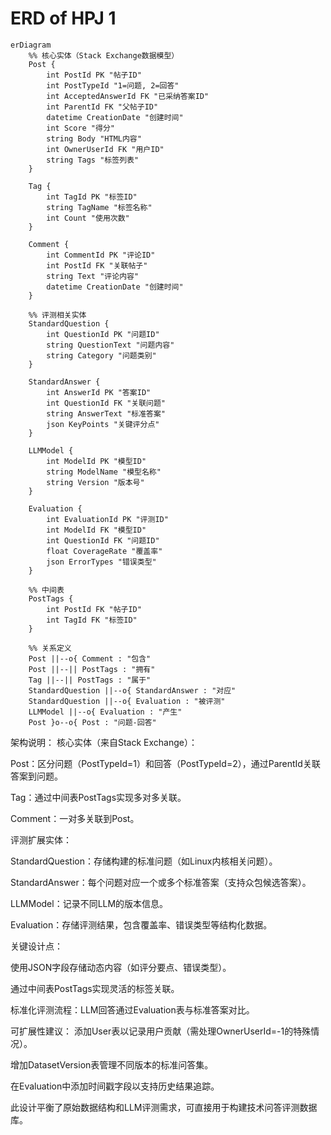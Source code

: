 # ERD of HPJ 1

```mermaid
erDiagram
    %% 核心实体（Stack Exchange数据模型）
    Post {
        int PostId PK "帖子ID"
        int PostTypeId "1=问题, 2=回答"
        int AcceptedAnswerId FK "已采纳答案ID"
        int ParentId FK "父帖子ID"
        datetime CreationDate "创建时间"
        int Score "得分"
        string Body "HTML内容"
        int OwnerUserId FK "用户ID"
        string Tags "标签列表"
    }

    Tag {
        int TagId PK "标签ID"
        string TagName "标签名称"
        int Count "使用次数"
    }

    Comment {
        int CommentId PK "评论ID"
        int PostId FK "关联帖子"
        string Text "评论内容"
        datetime CreationDate "创建时间"
    }

    %% 评测相关实体
    StandardQuestion {
        int QuestionId PK "问题ID"
        string QuestionText "问题内容"
        string Category "问题类别"
    }

    StandardAnswer {
        int AnswerId PK "答案ID"
        int QuestionId FK "关联问题"
        string AnswerText "标准答案"
        json KeyPoints "关键评分点"
    }

    LLMModel {
        int ModelId PK "模型ID"
        string ModelName "模型名称"
        string Version "版本号"
    }

    Evaluation {
        int EvaluationId PK "评测ID"
        int ModelId FK "模型ID"
        int QuestionId FK "问题ID" 
        float CoverageRate "覆盖率"
        json ErrorTypes "错误类型"
    }

    %% 中间表
    PostTags {
        int PostId FK "帖子ID"
        int TagId FK "标签ID"
    }

    %% 关系定义
    Post ||--o{ Comment : "包含"
    Post ||--|| PostTags : "拥有"
    Tag ||--|| PostTags : "属于"
    StandardQuestion ||--o{ StandardAnswer : "对应"
    StandardQuestion ||--o{ Evaluation : "被评测"
    LLMModel ||--o{ Evaluation : "产生"
    Post }o--o{ Post : "问题-回答"
```

架构说明：
核心实体（来自Stack Exchange）：

Post：区分问题（PostTypeId=1）和回答（PostTypeId=2），通过ParentId关联答案到问题。

Tag：通过中间表PostTags实现多对多关联。

Comment：一对多关联到Post。

评测扩展实体：

StandardQuestion：存储构建的标准问题（如Linux内核相关问题）。

StandardAnswer：每个问题对应一个或多个标准答案（支持众包候选答案）。

LLMModel：记录不同LLM的版本信息。

Evaluation：存储评测结果，包含覆盖率、错误类型等结构化数据。

关键设计点：

使用JSON字段存储动态内容（如评分要点、错误类型）。

通过中间表PostTags实现灵活的标签关联。

标准化评测流程：LLM回答通过Evaluation表与标准答案对比。

可扩展性建议：
添加User表以记录用户贡献（需处理OwnerUserId=-1的特殊情况）。

增加DatasetVersion表管理不同版本的标准问答集。

在Evaluation中添加时间戳字段以支持历史结果追踪。

此设计平衡了原始数据结构和LLM评测需求，可直接用于构建技术问答评测数据库。